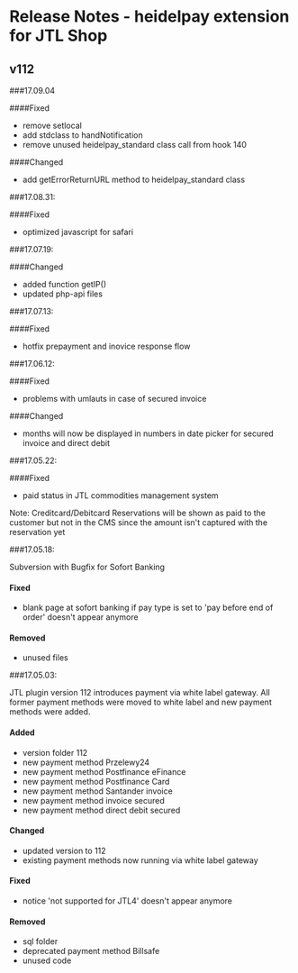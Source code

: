 # Release Notes - heidelpay extension for JTL Shop

## v112

###17.09.04

####Fixed
- remove setlocal
- add stdclass to handNotification
- remove unused heidelpay_standard class call from hook 140

####Changed
- add getErrorReturnURL method to heidelpay_standard class

###17.08.31:

####Fixed
- optimized javascript for safari


###17.07.19:

####Changed

- added function getIP()
- updated php-api files

###17.07.13:

####Fixed
- hotfix prepayment and inovice response flow

###17.06.12:

####Fixed
- problems with umlauts in case of secured invoice

####Changed
- months will now be displayed in numbers in date picker for secured invoice and direct debit 


###17.05.22:

####Fixed
- paid status in JTL commodities management system 

Note: Creditcard/Debitcard Reservations will be shown as paid to the customer 
but not in the CMS since the amount isn't captured with the reservation yet



###17.05.18:

Subversion with Bugfix for Sofort Banking 
#### Fixed
- blank page at sofort banking if pay type is set to 'pay before end of order' doesn't appear anymore

#### Removed
- unused files 

###17.05.03:

JTL plugin version 112 introduces payment via white label gateway. 
All former payment methods were moved to white label and new payment methods were added.

#### Added
- version folder 112
- new payment method Przelewy24
- new payment method Postfinance eFinance
- new payment method Postfinance Card
- new payment method Santander invoice
- new payment method invoice secured
- new payment method direct debit secured

#### Changed
- updated version to 112
- existing payment methods now running via white label gateway 

#### Fixed
- notice 'not supported for JTL4' doesn't appear anymore 

#### Removed
- sql folder
- deprecated payment method Billsafe
- unused code 